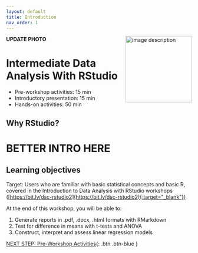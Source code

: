 ```yaml
---
layout: default
title: Introduction 
nav_order: 1
---
```

**UPDATE PHOTO**
<img src="images/WORKSHOP-LOGO-HERE.png" style="float:right;width:180px;" alt="image description">

# Intermediate Data Analysis With RStudio

- Pre-workshop activities: 15 min 
- Introductory presentation: 15 min
- Hands-on activities: 50 min

## Why RStudio?

# **BETTER INTRO HERE**

## Learning objectives

Target: Users who are familiar with basic statistical concepts and basic R, covered in the Introduction to Data Analysis with RStudio workshops ([https://bit.ly/dsc-rstudio2](https://bit.ly/dsc-rstudio2){:target="_blank"})

At the end of this workshop, you will be able to:

1.  Generate reports in .pdf, .docx, .html formats with RMarkdown
2.  Test for difference in means with t-tests and ANOVA
3.  Construct, interpret and assess linear regression models

[NEXT STEP: Pre-Workshop Activities](pre-workshop.html){: .btn .btn-blue }
